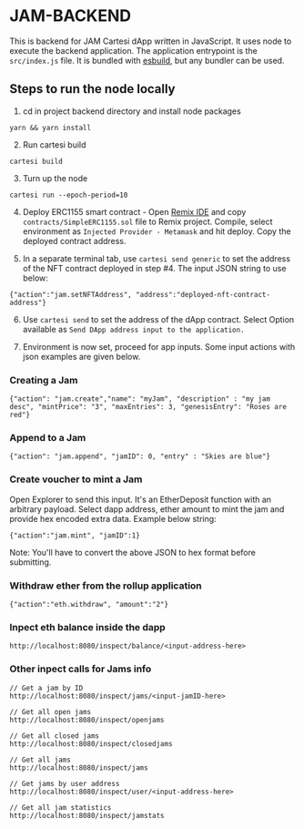 # JAM-BACKEND

This is backend for JAM Cartesi dApp written in JavaScript. It uses node to execute the backend application.
The application entrypoint is the `src/index.js` file. It is bundled with [esbuild](https://esbuild.github.io), but any bundler can be used.

##  Steps to run the node locally
1. cd in project backend directory and install node packages
```
yarn && yarn install
```
2. Run cartesi build
```
cartesi build
```
3. Turn up the node
```
cartesi run --epoch-period=10
```
4. Deploy ERC1155 smart contract - Open [Remix IDE](https://remix.ethereum.org/) and copy `contracts/SimpleERC1155.sol` file to Remix project. Compile, select environment as `Injected Provider - Metamask` and hit deploy. Copy the deployed contract address.

5. In a separate terminal tab, use `cartesi send generic` to set the address of the NFT contract deployed in step #4. The input JSON string to use below:
```
{"action":"jam.setNFTAddress", "address":"deployed-nft-contract-address"}
```
6. Use `cartesi send` to set the address of the dApp contract. Select Option available as `Send DApp address input to the application.`

7. Environment is now set, proceed for app inputs. Some input actions with json examples are given below.

### Creating a Jam
```
{"action": "jam.create","name": "myJam", "description" : "my jam desc", "mintPrice": "3", "maxEntries": 3, "genesisEntry": "Roses are red"}
```

### Append to a Jam
```
{"action": "jam.append", "jamID": 0, "entry" : "Skies are blue"}
```
### Create voucher to mint a Jam
Open Explorer to send this input. It's an EtherDeposit function with an arbitrary payload. Select dapp address, ether amount to mint the jam and provide hex encoded extra data. Example below string:
```
{"action":"jam.mint", "jamID":1}
```
Note: You'll have to convert the above JSON to hex format before submitting.

### Withdraw ether from the rollup application
```
{"action":"eth.withdraw", "amount":"2"}
```

### Inpect eth balance inside the dapp
```
http://localhost:8080/inspect/balance/<input-address-here>
```

### Other inpect calls for Jams info
```
// Get a jam by ID
http://localhost:8080/inspect/jams/<input-jamID-here>

// Get all open jams
http://localhost:8080/inspect/openjams

// Get all closed jams
http://localhost:8080/inspect/closedjams

// Get all jams
http://localhost:8080/inspect/jams

// Get jams by user address
http://localhost:8080/inspect/user/<input-address-here>

// Get all jam statistics
http://localhost:8080/inspect/jamstats
```